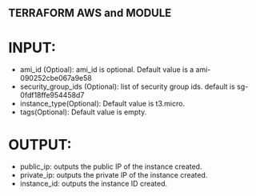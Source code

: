 ## TERRAFORM AWS and MODULE

# INPUT:
  * ami_id (Optioal): ami_id is optional. Default value is a ami-090252cbe067a9e58
  * security_group_ids (Optional): list of security group ids. default is sg-0fdf18ffe954458d7
  * instance_type(Optional): Default value is t3.micro.
  * tags(Optional): Default value is empty.


# OUTPUT:
  * public_ip: outputs the public IP of the instance created.
  * private_ip: outputs the private IP of the instance created.
  * instance_id: outputs the instance ID created.